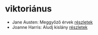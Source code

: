 # viktoriánus

- Jane Austen: Meggyőző érvek [részletek](../_details/Jane%20Austen.md#id_996)
- Joanne Harris: Aludj kislány [részletek](../_details/Joanne%20Harris.md#id_1126)